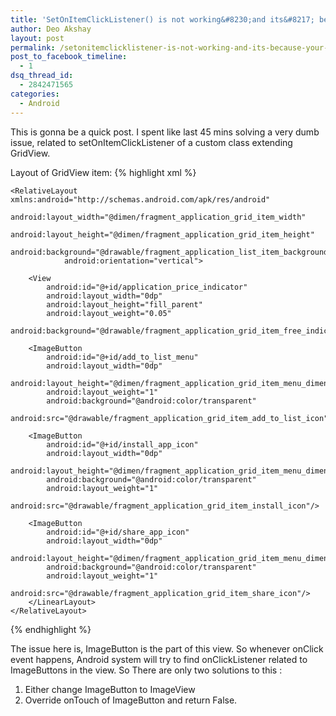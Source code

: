 ```yaml
---
title: 'SetOnItemClickListener() is not working&#8230;and its&#8217; because your layout structure is wrong'
author: Deo Akshay
layout: post
permalink: /setonitemclicklistener-is-not-working-and-its-because-your-layout-structure-is-wrong/
post_to_facebook_timeline:
  - 1
dsq_thread_id:
  - 2842471565
categories:
  - Android
---
```


This is gonna be a quick post. I spent like last 45 mins solving a very dumb issue, related to setOnItemClickListener of a custom class extending GridView. 

Layout of GridView item:
{% highlight xml %}
<?xml version="1.0" encoding="utf-8"?>
    <RelativeLayout xmlns:android="http://schemas.android.com/apk/res/android"
                android:layout_width="@dimen/fragment_application_grid_item_width"
                android:layout_height="@dimen/fragment_application_grid_item_height"
                android:background="@drawable/fragment_application_list_item_background_drawable"
                android:orientation="vertical">

        

<!-- Some Elements -->

        <View
            android:id="@+id/application_price_indicator"
            android:layout_width="0dp"
            android:layout_height="fill_parent"
            android:layout_weight="0.05"
            android:background="@drawable/fragment_application_grid_item_free_indicator"/>

        <ImageButton
            android:id="@+id/add_to_list_menu"
            android:layout_width="0dp"
            android:layout_height="@dimen/fragment_application_grid_item_menu_dimen"
            android:layout_weight="1"
            android:background="@android:color/transparent"
            android:src="@drawable/fragment_application_grid_item_add_to_list_icon"/>

        <ImageButton
            android:id="@+id/install_app_icon"
            android:layout_width="0dp"
            android:layout_height="@dimen/fragment_application_grid_item_menu_dimen"
            android:background="@android:color/transparent"
            android:layout_weight="1"
            android:src="@drawable/fragment_application_grid_item_install_icon"/>

        <ImageButton
            android:id="@+id/share_app_icon"
            android:layout_width="0dp"
            android:layout_height="@dimen/fragment_application_grid_item_menu_dimen"
            android:background="@android:color/transparent"
            android:layout_weight="1"
            android:src="@drawable/fragment_application_grid_item_share_icon"/>
        </LinearLayout>
    </RelativeLayout>
{% endhighlight %}

The issue here is, ImageButton is the part of this view. So whenever onClick event happens, Android system will try to find onClickListener related to ImageButtons in the view. So There are only two solutions to this :

1. Either change ImageButton to ImageView  
2. Override onTouch of ImageButton and return False.